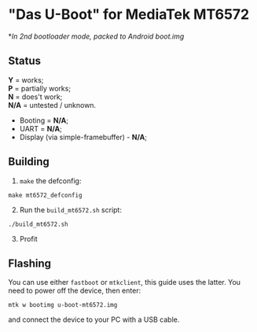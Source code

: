 # "Das U-Boot" for MediaTek MT6572
**In 2nd bootloader mode, packed to Android boot.img*

## Status
**Y** = works;\
**P** = partially works;\
**N** = does't work;\
**N/A** = untested / unknown.

* Booting = **N/A**;
* UART = **N/A**;
* Display (via simple-framebuffer) - **N/A**;

## Building
1. `make` the defconfig:
```
make mt6572_defconfig
```

2. Run the `build_mt6572.sh` script:
```
./build_mt6572.sh
```

3. Profit

## Flashing
You can use either `fastboot` or `mtkclient`, this guide uses the latter.
You need to power off the device, then enter: 
```
mtk w bootimg u-boot-mt6572.img
``` 
and connect the device to your PC with a USB cable.

